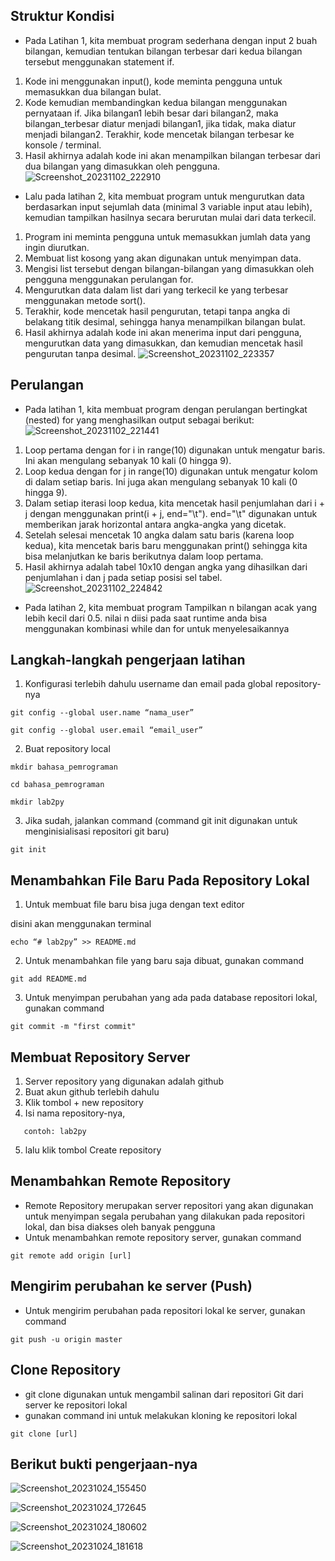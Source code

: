## Struktur Kondisi
- Pada Latihan 1, kita membuat program sederhana dengan input 2 buah bilangan, kemudian
tentukan bilangan terbesar dari kedua bilangan tersebut
menggunakan statement if.

1. Kode ini menggunakan input(), kode meminta pengguna untuk memasukkan dua bilangan bulat.
2. Kode kemudian membandingkan kedua bilangan menggunakan pernyataan if. Jika bilangan1 lebih besar dari bilangan2, maka bilangan_terbesar diatur menjadi bilangan1, jika tidak, maka diatur menjadi bilangan2.
Terakhir, kode mencetak bilangan terbesar ke konsole / terminal.
3. Hasil akhirnya adalah kode ini akan menampilkan bilangan terbesar dari dua bilangan yang dimasukkan oleh pengguna.
![Screenshot_20231102_222910](https://github.com/ficzclay/praktikum4/assets/148204078/2d5bd01e-3e34-4539-8250-256af1bd307c)


- Lalu pada latihan 2, kita membuat program untuk mengurutkan data berdasarkan input sejumlah
data (minimal 3 variable input atau lebih), kemudian tampilkan
hasilnya secara berurutan mulai dari data terkecil.

1. Program ini meminta pengguna untuk memasukkan jumlah data yang ingin diurutkan.
2. Membuat list kosong yang akan digunakan untuk menyimpan data.
3. Mengisi list tersebut dengan bilangan-bilangan yang dimasukkan oleh pengguna menggunakan perulangan for.
4. Mengurutkan data dalam list dari yang terkecil ke yang terbesar menggunakan metode sort().
5. Terakhir, kode mencetak hasil pengurutan, tetapi tanpa angka di belakang titik desimal, sehingga hanya menampilkan bilangan bulat.
6. Hasil akhirnya adalah kode ini akan menerima input dari pengguna, mengurutkan data yang dimasukkan, dan kemudian mencetak hasil pengurutan tanpa desimal.
![Screenshot_20231102_223357](https://github.com/ficzclay/praktikum4/assets/148204078/8b57b119-4e54-45ec-b8b2-0d46f133fb65)

## Perulangan
- Pada latihan 1, kita membuat program dengan perulangan bertingkat (nested) for yang
menghasilkan output sebagai berikut:
![Screenshot_20231102_221441](https://github.com/ficzclay/praktikum4/assets/148204078/d235ee7e-0c84-4704-bde3-e61e693fc389)
1. Loop pertama dengan for i in range(10) digunakan untuk mengatur baris. Ini akan mengulang sebanyak 10 kali (0 hingga 9).
2. Loop kedua dengan for j in range(10) digunakan untuk mengatur kolom di dalam setiap baris. Ini juga akan mengulang sebanyak 10 kali (0 hingga 9).
3. Dalam setiap iterasi loop kedua, kita mencetak hasil penjumlahan dari i + j dengan menggunakan print(i + j, end="\t"). end="\t" digunakan untuk memberikan jarak horizontal antara angka-angka yang dicetak.
4. Setelah selesai mencetak 10 angka dalam satu baris (karena loop kedua), kita mencetak baris baru menggunakan print() sehingga kita bisa melanjutkan ke baris berikutnya dalam loop pertama.
5. Hasil akhirnya adalah tabel 10x10 dengan angka yang dihasilkan dari penjumlahan i dan j pada setiap posisi sel tabel.
![Screenshot_20231102_224842](https://github.com/ficzclay/praktikum4/assets/148204078/dfcaea86-cffe-4faa-a4f9-11758b3b3f4b)

- Pada latihan 2, kita membuat program
  Tampilkan n bilangan acak yang lebih kecil dari 0.5.
  nilai n diisi pada saat runtime
  anda bisa menggunakan kombinasi while dan for untuk
  menyelesaikannya




## Langkah-langkah pengerjaan latihan

1. Konfigurasi terlebih dahulu username dan email pada global repository-nya

```
git config --global user.name “nama_user”
```

```
git config --global user.email “email_user”
```

2. Buat repository local

```
mkdir bahasa_pemrograman
```

```
cd bahasa_pemrograman
```

```
mkdir lab2py
```

3. Jika sudah, jalankan command (command git init digunakan untuk menginisialisasi repositori git baru)

```
git init
```

## Menambahkan File Baru Pada Repository Lokal

1. Untuk membuat file baru bisa juga dengan text editor

disini akan menggunakan terminal

```
echo “# lab2py” >> README.md
```

2. Untuk menambahkan file yang baru saja dibuat, gunakan command

```
git add README.md
```

3. Untuk menyimpan perubahan yang ada pada database repositori
   lokal, gunakan command

```
git commit -m "first commit"
```

## Membuat Repository Server

1. Server repository yang digunakan adalah github
2. Buat akun github terlebih dahulu
3. Klik tombol + new repository
4. Isi nama repository-nya,

```
   contoh: lab2py
```

5. lalu klik tombol Create repository

## Menambahkan Remote Repository

- Remote Repository merupakan server repositori yang akan digunakan untuk menyimpan segala perubahan yang dilakukan pada repositori lokal, dan bisa diakses oleh banyak pengguna
- Untuk menambahkan remote repository server, gunakan command

```
git remote add origin [url]
```

## Mengirim perubahan ke server (Push)

- Untuk mengirim perubahan pada repositori lokal ke server, gunakan command

```
git push -u origin master
```

## Clone Repository


- git clone digunakan untuk mengambil salinan dari repositori Git dari server ke repositori lokal
- gunakan command ini untuk melakukan kloning ke repositori lokal

```
git clone [url]
```




## Berikut bukti pengerjaan-nya

![Screenshot_20231024_155450](https://github.com/ficzclay/lab2py/assets/148204078/99ccdc9e-feb3-4867-bbfc-d0d201410940)

![Screenshot_20231024_172645](https://github.com/ficzclay/lab2py/assets/148204078/a9f404cd-4c90-48f8-aeba-c108396134b4)

![Screenshot_20231024_180602](https://github.com/ficzclay/lab2py/assets/148204078/b060c068-26eb-4bd5-ba6d-8d42ad26c94f)

![Screenshot_20231024_181618](https://github.com/ficzclay/lab2py/assets/148204078/45c1645b-132d-4e78-8047-47599366872b)
